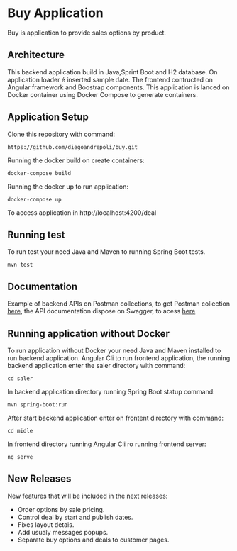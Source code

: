 # Buy Application
Buy is application to provide sales options by product.

## Architecture
This backend application build in Java,Sprint Boot and H2 database. On application loader é inserted sample date. 
The frontend contructed on Angular framework and Boostrap components. This application is lanced on Docker container using Docker Compose to generate containers.

## Application Setup
Clone this repository with command:

```
https://github.com/diegoandrepoli/buy.git
```

Running the docker build on create containers:

```
docker-compose build
```

Running the docker up to run application:

````
docker-compose up
````

To access application in http://localhost:4200/deal

## Running test
To run test your need Java and Maven to running Spring Boot tests.

````
mvn test
````

## Documentation
Example of backend APIs on Postman collections, to get Postman collection [here](https://www.getpostman.com/collections/97375b0bb24a8bfab7f4), the API documentation dispose on Swagger, to acess [here](https://app.swaggerhub.com/apis-docs/diegopoli/Buy/1.0) 

## Running application without Docker
To run application without Docker your need Java and Maven installed to run backend application. Angular Cli to run frontend application, the running backend application enter the saler directory with command:
 
 ````
 cd saler
 ````
 In backend application directory running Spring Boot statup command:
 
 ```
 mvn spring-boot:run
 ```
 
 After start backend application enter on frontent directory with command:
 
 
 ````
 cd midle
 ````
 
 In frontend directory running Angular Cli ro running frontend server:
 
 ````
 ng serve
 ````
 
 ## New Releases
 New features that will be included in the next releases:
 * Order options by sale pricing.
 * Control deal by start and publish dates.
 * Fixes layout detais.
 * Add usualy messages popups.
 * Separate buy options and deals to customer pages.
 
 
 
 
 


